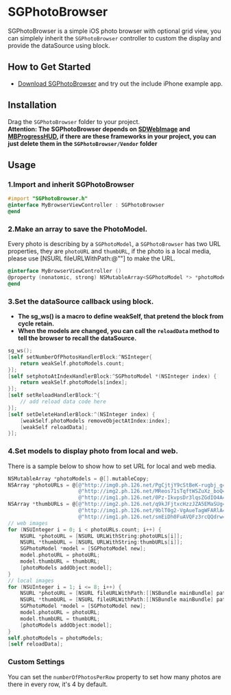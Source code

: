 # SGPhotoBrowser
SGPhotoBrowser is a simple iOS photo browser with optional grid view, you can simplely inherit the `SGPhotoBrowser` controller to custom the display and provide the dataSource using block.

## How to Get Started
- [Download SGPhotoBrowser](https://github.com/Soulghost/SGPhotoBrowser/archive/master.zip) and try out the include iPhone example app.

## Installation
Drag the `SGPhotoBrowser` folder to your project.
<br/>
**Attention: The SGPhotoBrowser depends on [SDWebImage](https://github.com/rs/SDWebImage) and [MBProgressHUD](https://github.com/jdg/MBProgressHUD), if there are these frameworks in your project, you can just delete them in the `SGPhotoBrowser/Vendor` folder**

## Usage
### 1.Import and inherit SGPhotoBrowser
```objective-c
#import "SGPhotoBrowser.h"
@interface MyBrowserViewController : SGPhotoBrowser
@end
```

### 2.Make an array to save the PhotoModel.
Every photo is describing by a `SGPhotoModel`, a `SGPhotoBrowser` has two URL properties, they are `photoURL` and `thumbURL`, if the photo is a local media, please use [NSURL fileURLWithPath:@"<path>"] to make the URL.
```objective-c
@interface MyBrowserViewController ()
@property (nonatomic, strong) NSMutableArray<SGPhotoModel *> *photoModels;
@end
```

### 3.Set the dataSource callback using block.
- **The sg_ws() is a macro to define weakSelf, that pretend the block from cycle retain.**
- **When the models are changed, you can call the `reloadData` method to tell the browser to recall the dataSource.**

```objective-c
sg_ws();
[self setNumberOfPhotosHandlerBlock:^NSInteger{
    return weakSelf.photoModels.count;
}];
[self setphotoAtIndexHandlerBlock:^SGPhotoModel *(NSInteger index) {
    return weakSelf.photoModels[index];
}];
[self setReloadHandlerBlock:^{
    // add reload data code here
}];
[self setDeleteHandlerBlock:^(NSInteger index) {
    [weakSelf.photoModels removeObjectAtIndex:index];
    [weakSelf reloadData];
}];
```

### 4.Set models to display photo from local and web.
There is a sample below to show how to set URL for local and web media.
```objective-c
NSMutableArray *photoModels = @[].mutableCopy;
NSArray *photoURLs = @[@"http://img0.ph.126.net/PgCjtjY9cStBeK-rugbj_g==/6631715378048606880.jpg",
                       @"http://img2.ph.126.net/MReos71sTqftWSZuXz_boQ==/6631554849350946263.jpg",
                       @"http://img1.ph.126.net/0Pz-IkvpsDr3lqsZGdIO4A==/6631566943978852327.jpg"];
NSArray *thumbURLs = @[@"http://img2.ph.126.net/q9kJFjtxcHzzJZA5EMaSUg==/6631671397583497919.png",
                       @"http://img1.ph.126.net/9blT0g2-VgAueTagWFARlA==/6631683492211398013.png",
                       @"http://img1.ph.126.net/smEiDh0FuAVQFz3rcQQdrw==/6631691188792792414.png"];
// web images
for (NSUInteger i = 0; i < photoURLs.count; i++) {
    NSURL *photoURL = [NSURL URLWithString:photoURLs[i]];
    NSURL *thumbURL = [NSURL URLWithString:thumbURLs[i]];
    SGPhotoModel *model = [SGPhotoModel new];
    model.photoURL = photoURL;
    model.thumbURL = thumbURL;
    [photoModels addObject:model];
}
// local images
for (NSUInteger i = 1; i <= 8; i++) {
    NSURL *photoURL = [NSURL fileURLWithPath:[[NSBundle mainBundle] pathForResource:[NSString stringWithFormat:@"photo%@",@(i)] ofType:@"jpg"]];
    NSURL *thumbURL = [NSURL fileURLWithPath:[[NSBundle mainBundle] pathForResource:[NSString stringWithFormat:@"photo%@t",@(i)] ofType:@"jpg"]];
    SGPhotoModel *model = [SGPhotoModel new];
    model.photoURL = photoURL;
    model.thumbURL = thumbURL;
    [photoModels addObject:model];
}
self.photoModels = photoModels;
[self reloadData];
```

### Custom Settings
You can set the `numberOfPhotosPerRow` property to set how many photos are there in every row, it's 4 by default.
